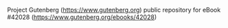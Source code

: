 Project Gutenberg (https://www.gutenberg.org) public repository for eBook #42028 (https://www.gutenberg.org/ebooks/42028)
